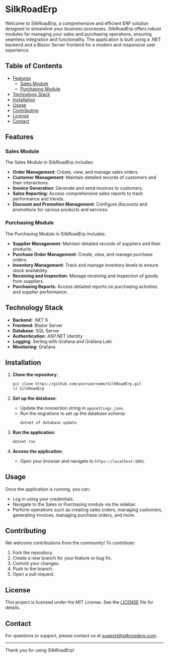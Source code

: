 # SilkRoadErp

Welcome to SilkRoadErp, a comprehensive and efficient ERP solution designed to streamline your business processes. SilkRoadErp offers robust modules for managing your sales and purchasing operations, ensuring seamless integration and functionality. The application is built using a .NET backend and a Blazor Server frontend for a modern and responsive user experience.

## Table of Contents

- [Features](#features)
  - [Sales Module](#sales-module)
  - [Purchasing Module](#purchasing-module)
- [Technology Stack](#technology-stack)
- [Installation](#installation)
- [Usage](#usage)
- [Contributing](#contributing)
- [License](#license)
- [Contact](#contact)

## Features

### Sales Module

The Sales Module in SilkRoadErp includes:

- **Order Management**: Create, view, and manage sales orders.
- **Customer Management**: Maintain detailed records of customers and their interactions.
- **Invoice Generation**: Generate and send invoices to customers.
- **Sales Reporting**: Access comprehensive sales reports to track performance and trends.
- **Discount and Promotion Management**: Configure discounts and promotions for various products and services.

### Purchasing Module

The Purchasing Module in SilkRoadErp includes:

- **Supplier Management**: Maintain detailed records of suppliers and their products.
- **Purchase Order Management**: Create, view, and manage purchase orders.
- **Inventory Management**: Track and manage inventory levels to ensure stock availability.
- **Receiving and Inspection**: Manage receiving and inspection of goods from suppliers.
- **Purchasing Reports**: Access detailed reports on purchasing activities and supplier performance.

## Technology Stack

- **Backend**: .NET 6
- **Frontend**: Blazor Server
- **Database**: SQL Server
- **Authentication**: ASP.NET Identity
- **Logging**: Serilog with Grafana and Grafana Loki
- **Monitoring**: Grafana

## Installation

1. **Clone the repository**:
    ```sh
    git clone https://github.com/yourusername/SilkRoadErp.git
    cd SilkRoadErp
    ```

2. **Set up the database**:
    - Update the connection string in `appsettings.json`.
    - Run the migrations to set up the database schema:
      ```sh
      dotnet ef database update
      ```

3. **Run the application**:
    ```sh
    dotnet run
    ```

4. **Access the application**:
    - Open your browser and navigate to `https://localhost:5001`.

## Usage

Once the application is running, you can:

- Log in using your credentials.
- Navigate to the Sales or Purchasing module via the sidebar.
- Perform operations such as creating sales orders, managing customers, generating invoices, managing purchase orders, and more.

## Contributing

We welcome contributions from the community! To contribute:

1. Fork the repository.
2. Create a new branch for your feature or bug fix.
3. Commit your changes.
4. Push to the branch.
5. Open a pull request.

## License

This project is licensed under the MIT License. See the [LICENSE](LICENSE) file for details.

## Contact

For questions or support, please contact us at [support@silkroaderp.com](mailto:support@silkroaderp.com).

---

Thank you for using SilkRoadErp!
